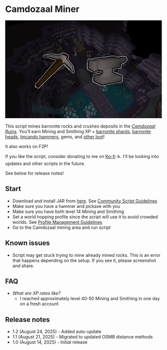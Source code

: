 # Camdozaal Miner

![img.png](img.png)

This script mines barronite rocks and crushes deposits in the [_Camdozaal Ruins_](https://oldschool.runescape.wiki/w/Ruins_of_Camdozaal). You'll earn Mining and Smithing XP + [barronite shards](https://oldschool.runescape.wiki/w/Barronite_shards), [barronite heads](https://oldschool.runescape.wiki/w/Barronite_head), [Imcando hammers](https://oldschool.runescape.wiki/w/Imcando_hammer), gems, and [other loot](https://oldschool.runescape.wiki/w/Barronite_deposit)!

It also works on F2P!

If you like the script, consider donating to me on [Ko-fi](https://ko-fi.com/fruart) ☕. I'll be looking into updates and other scripts in the future.

See below for release notes!

## Start
- Download and install JAR from [here](https://github.com/fru-art/fru-scripts/blob/master/out/artifacts/CamdozaalMinerScript.jar). See [Community Script Guidelines](https://discord.com/channels/736938454478356570/1364978724105355324)
- Make sure you have a hammer and pickaxe with you
- Make sure you have both level 14 Mining and Smithing
- Set a world hopping profile since the script will use it to avoid crowded worlds. See [Profile Management Guidelines](https://discord.com/channels/736938454478356570/1393939764092207134/1393939764092207134)
- Go to the Camdozaal mining area and run script


## Known issues
- Script may get stuck trying to mine already mined rocks. This is an error that happens depending on the setup. If you see it, please screenshot and share.

## FAQ
- *What are XP rates like?*
    - I reached approximately level 40-50 Mining and Smithing in one day on a fresh account

## Release notes
- 1.2 (August 24, 2025) - Added auto-update
- 1.1 (August 21, 2025) - Migrated to updated OSMB distance methods
- 1.0 (August 14, 2025) - Initial release
